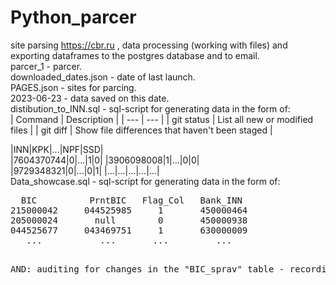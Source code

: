 # Python_parcer
site parsing https://cbr.ru , data processing (working with files) and exporting dataframes to the postgres database and to email.  
parcer_1 - parcer.  
downloaded_dates.json - date of last launch.  
PAGES.json - sites for parcing.  
2023-06-23 - data saved on this date.  
distibution_to_INN.sql - sql-script for generating data in the form of:  
| Command | Description |
| --- | --- |
| git status | List all new or modified files |
| git diff | Show file differences that haven't been staged |


|INN|KPK|...|NPF|SSD|  
|7604370744|0|...|1|0|
|3906098008|1|...|0|0|  
|9729348321|0|...|0|1|
|...|...|...|...|...|  
Data_showcase.sql - sql-script for generating data in the form of:  
<pre>
  BIC          PrntBIC   Flag_Col   Bank_INN  
215000042     044525985     1       450000464
205000024       null        0       450000938  
044525677     043469751     1       630000009
   ...           ...       ...         ... 
<pre>  
AND: auditing for changes in the "BIC_sprav" table - recording the date-time, type of change and data (current or forgotten)
